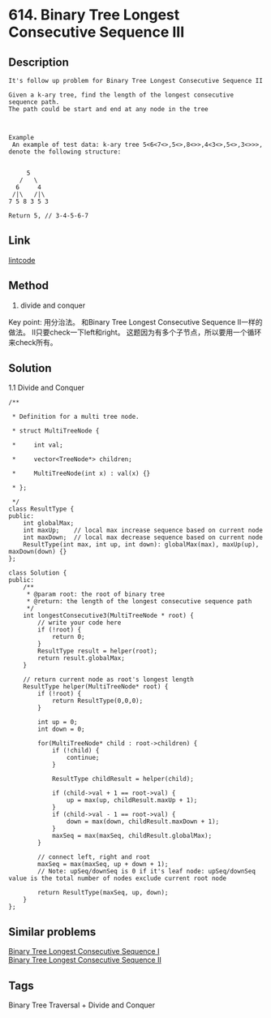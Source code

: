 # 614. Binary Tree Longest Consecutive Sequence III

## Description
~~~
It's follow up problem for Binary Tree Longest Consecutive Sequence II

Given a k-ary tree, find the length of the longest consecutive sequence path.
The path could be start and end at any node in the tree



Example
 An example of test data: k-ary tree 5<6<7<>,5<>,8<>>,4<3<>,5<>,3<>>>, denote the following structure:


     5
   /   \
  6     4
 /|\   /|\
7 5 8 3 5 3

Return 5, // 3-4-5-6-7

~~~

## Link
[lintcode](https://www.lintcode.com/problem/binary-tree-longest-consecutive-sequence-iii/)

## Method
1. divide and conquer

Key point: 用分治法。
和Binary Tree Longest Consecutive Sequence II一样的做法。
II只要check一下left和right。
这题因为有多个子节点，所以要用一个循环来check所有。

## Solution
1.1 Divide and Conquer
~~~
/**

 * Definition for a multi tree node.

 * struct MultiTreeNode {

 *     int val;

 *     vector<TreeNode*> children;

 *     MultiTreeNode(int x) : val(x) {}

 * };

 */
class ResultType {
public:
    int globalMax;
    int maxUp;    // local max increase sequence based on current node
    int maxDown;  // local max decrease sequence based on current node
    ResultType(int max, int up, int down): globalMax(max), maxUp(up), maxDown(down) {}
};

class Solution {
public:
    /**
     * @param root: the root of binary tree
     * @return: the length of the longest consecutive sequence path
     */
    int longestConsecutive3(MultiTreeNode * root) {
        // write your code here
        if (!root) {
            return 0;
        }
        ResultType result = helper(root);
        return result.globalMax;
    }
    
    // return current node as root's longest length
    ResultType helper(MultiTreeNode* root) {
        if (!root) {
            return ResultType(0,0,0);
        }

        int up = 0;
        int down = 0;
        
        for(MultiTreeNode* child : root->children) {
            if (!child) {
                continue;
            }

            ResultType childResult = helper(child);

            if (child->val + 1 == root->val) {
                up = max(up, childResult.maxUp + 1);
            }
            if (child->val - 1 == root->val) {
                down = max(down, childResult.maxDown + 1);
            }
            maxSeq = max(maxSeq, childResult.globalMax);
        }

        // connect left, right and root
        maxSeq = max(maxSeq, up + down + 1);
        // Note: upSeq/downSeq is 0 if it's leaf node: upSeq/downSeq value is the total number of nodes exclude current root node
        
        return ResultType(maxSeq, up, down);
    }
};
~~~

## Similar problems
[Binary Tree Longest Consecutive Sequence I](https://www.lintcode.com/problem/binary-tree-longest-consecutive-sequence/)  
[Binary Tree Longest Consecutive Sequence II](https://www.lintcode.com/problem/binary-tree-longest-consecutive-sequence-ii/)


## Tags
Binary Tree Traversal + Divide and Conquer
